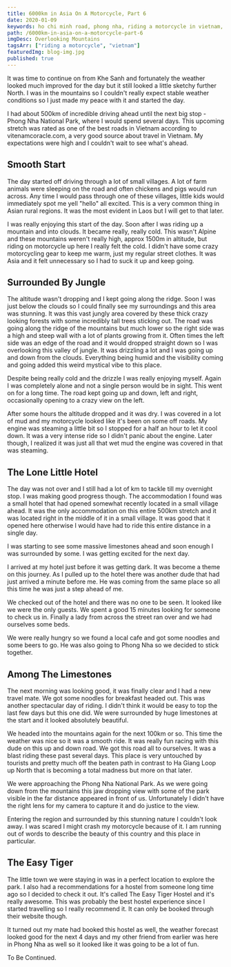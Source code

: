 ```yaml
---
title: 6000km in Asia On A Motorcycle, Part 6
date: 2020-01-09
keywords: ho chi minh road, phong nha, riding a motorcycle in vietnam, solo travel, riding a motorbike in asia, honda win, riding honda win in vietnam,
path: /6000km-in-asia-on-a-motorcycle-part-6
imgDesc: Overlooking Mountains
tagsArr: ["riding a motorcycle", "vietnam"]
featuredImg: blog-img.jpg
published: true
---
```


It was time to continue on from Khe Sanh and fortunately the weather looked much improved for the day but it still looked a little sketchy further North. I was in the mountains so I couldn't really expect stable weather conditions so I just made my peace with it and started the day.

I had about 500km of incredible driving ahead until the next big stop - Phong Nha National Park, where I would spend several days. This upcoming stretch was rated as one of the best roads in Vietnam according to vitenamcoracle.com, a very good source about travel in Vietnam. My expectations were high and I couldn't wait to see what's ahead.

## Smooth Start

The day started off driving through a lot of small villages. A lot of farm animals were sleeping on the road and often chickens and pigs would run across. Any time I would pass through one of these villages, little kids would immediately spot me yell "hello" all excited. This is a very common thing in Asian rural regions. It was the most evident in Laos but I will get to that later.

I was really enjoying this start of the day. Soon after I was riding up a mountain and into clouds. It became really, really cold. This wasn't Alpine and these mountains weren't really high, approx 1500m in altitude, but riding on motorcycle up here I really felt the cold. I didn't have some crazy motorcycling gear to keep me warm, just my regular street clothes. It was Asia and it felt unnecessary so I had to suck it up and keep going.

## Surrounded By Jungle

The altitude wasn't dropping and I kept going along the ridge. Soon I was just below the clouds so I could finally see my surroundings and this area was stunning. It was this vast jungly area covered by these thick crazy looking forests with some incredibly tall trees sticking out. The road was going along the ridge of the mountains but much lower so the right side was a high and steep wall with a lot of plants growing from it. Often times the left side was an edge of the road and it would dropped straight down so I was overlooking this valley of jungle. It was drizzling a lot and I was going up and down from the clouds. Everything being humid and the visibility coming and going added this weird mystical vibe to this place.

Despite being really cold and the drizzle I was really enjoying myself. Again I was completely alone and not a single person would be in sight. This went on for a long time. The road kept going up and down, left and right, occasionally opening to a crazy view on the left.

After some hours the altitude dropped and it was dry. I was covered in a lot of mud and my motorcycle looked like it's been on some off roads. My engine was steaming a little bit so I stopped for a half an hour to let it cool down. It was a very intense ride so I didn't panic about the engine. Later though, I realized it was just all that wet mud the engine was covered in that was steaming.

## The Lone Little Hotel

The day was not over and I still had a lot of km to tackle till my overnight stop. I was making good progress though. The accommodation I found was a small hotel that had opened somewhat recently located in a small village ahead. It was the only accommodation on this entire 500km stretch and it was located right in the middle of it in a small village. It was good that it opened here otherwise I would have had to ride this entire distance in a single day.

I was starting to see some massive limestones ahead and soon enough I was surrounded by some. I was getting excited for the next day.

I arrived at my hotel just before it was getting dark. It was become a theme on this journey. As I pulled up to the hotel there was another dude that had just arrived a minute before me. He was coming from the same place so all this time he was just a step ahead of me.

We checked out of the hotel and there was no one to be seen. It looked like we were the only guests. We spent a good 15 minutes looking for someone to check us in. Finally a lady from across the street ran over and we had ourselves some beds.

We were really hungry so we found a local cafe and got some noodles and some beers to go. He was also going to Phong Nha so we decided to stick together.

## Among The Limestones

The next morning was looking good, it was finally clear and I had a new travel mate. We got some noodles for breakfast headed out. This was another spectacular day of riding. I didn't think it would be easy to top the last few days but this one did. We were surrounded by huge limestones at the start and it looked absolutely beautiful.

We headed into the mountains again for the next 100km or so. This time the weather was nice so it was a smooth ride. It was really fun racing with this dude on this up and down road. We got this road all to ourselves. It was a blast riding these past several days. This place is very untouched by tourists and pretty much off the beaten path in contrast to Ha Giang Loop up North that is becoming a total madness but more on that later.

We were approaching the Phong Nha National Park. As we were going down from the mountains this jaw dropping view with some of the park visible in the far distance appeared in front of us. Unfortunately I didn't have the right lens for my camera to capture it and do justice to the view.

Entering the region and surrounded by this stunning nature I couldn't look away. I was scared I might crash my motorcycle because of it. I am running out of words to describe the beauty of this country and this place in particular.

## The Easy Tiger

The little town we were staying in was in a perfect location to explore the park. I also had a recommendations for a hostel from someone long time ago so I decided to check it out. It's called The Easy Tiger Hostel and it's really awesome. This was probably the best hostel experience since I started travelling so I really recommend it. It can only be booked through their website though.

It turned out my mate had booked this hostel as well, the weather forecast looked good for the next 4 days and my other friend from earlier was here in Phong Nha as well so it looked like it was going to be a lot of fun.

To Be Continued.
